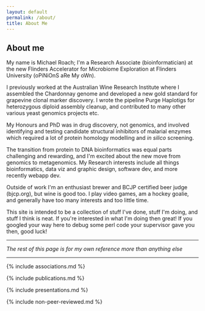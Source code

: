 ```yaml
---
layout: default
permalink: /about/
title: About Me
---
```


## About me

My name is Michael Roach; I'm a Research Associate (bioinformatician) at the new Flinders Accelerator for Microbiome 
Exploration at Flinders University (oPiNiOnS aRe My oWn). 

I previously worked at the Australian Wine Research Institute where I assembled the Chardonnay genome and developed a
new gold standard for grapevine clonal marker discovery. I wrote the pipeline Purge Haplotigs for heterozygous diploid
assembly cleanup, and contributed to many other various yeast genomics projects etc.

My Honours and PhD was in drug discovery, not genomics, and involved identifying and testing candidate structural 
inhibitors of malarial enzymes which required a lot of protein homology modelling and _in silico_ screening.

The transition from protein to DNA bioinformatics was equal parts challenging and rewarding, and I'm excited about the
new move from genomics to metagenomics. My Research interests include all things bioinformatics, data viz and graphic 
design, software dev, and more recently webapp dev.

Outside of work I'm an enthusiast brewer and BCJP certified beer judge (bjcp.org), but wine is good too.
I play video games, am a hockey goalie, and generally have too many interests and too little time.

This site is intended to be a collection of stuff I've done, stuff I'm doing, and stuff I think is neat. 
If you're interested in what I'm doing then great!
If you googled your way here to debug some perl code your supervisor gave you then, good luck!

---

_The rest of this page is for my own reference more than anything else_

---

{% include associations.md %}

{% include publications.md %}

{% include presentations.md %}

{% include non-peer-reviewed.md %}